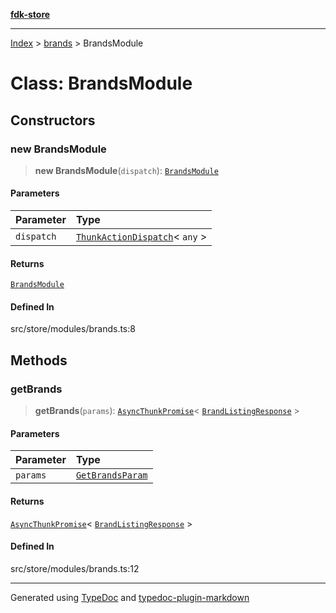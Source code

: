 [**fdk-store**](../../README.md)
***

[Index](../../API.md) > [brands](../README.md) > BrandsModule

# Class: BrandsModule

## Constructors

### new BrandsModule

> **new BrandsModule**(`dispatch`): [`BrandsModule`](class.BrandsModule.md)

#### Parameters

| Parameter | Type |
| :------ | :------ |
| `dispatch` | [`ThunkActionDispatch`](../../theme/internal_/type-aliases/type-alias.ThunkActionDispatch.md)\< `any` \> |

#### Returns

[`BrandsModule`](class.BrandsModule.md)

#### Defined In

src/store/modules/brands.ts:8

## Methods

### getBrands

> **getBrands**(`params`): [`AsyncThunkPromise`](../../theme/internal_/type-aliases/type-alias.AsyncThunkPromise.md)\< [`BrandListingResponse`](../internal_/type-aliases/type-alias.BrandListingResponse.md) \>

#### Parameters

| Parameter | Type |
| :------ | :------ |
| `params` | [`GetBrandsParam`](../internal_/type-aliases/type-alias.GetBrandsParam.md) |

#### Returns

[`AsyncThunkPromise`](../../theme/internal_/type-aliases/type-alias.AsyncThunkPromise.md)\< [`BrandListingResponse`](../internal_/type-aliases/type-alias.BrandListingResponse.md) \>

#### Defined In

src/store/modules/brands.ts:12

***
Generated using [TypeDoc](https://typedoc.org/) and [typedoc-plugin-markdown](https://www.npmjs.com/package/typedoc-plugin-markdown)
